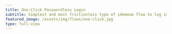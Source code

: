 ```yaml
---
title: One-Click Passwordless Login
subtitle: Simplest and most frictionless type of idemeum flow to log in your users with just a click of a button. <br><button type="button" class="btn btn-icon btn-3 btn-primary mt-3" onclick="idemeum.LoginPage()"><span class="btn-inner--icon"><i class="fas fa-mouse"></i></i></span><span class="btn-inner--text">Try one-click login</span><a href="https://docs.idemeum.com/overview/oneclick/" target="_blank"><button type="button" class="btn btn-outline-white mt-3">Docs</button></a>
featured_image: /assets/img/flows/one-click.jpg
type: full-view
---
```

<script src="https://kit.fontawesome.com/db82ff0024.js" crossorigin="anonymous"></script>

<script type="text/javascript" src="https://code.jquery.com/jquery-3.4.1.min.js"></script>
<script src="https://asset.idemeum.com/webapp/SDK/idemuam-login3.js"></script>

<script type="text/javascript">
	        var idemeum = new IdemeumLogin(
	            {
	                clientId: '00000000-0000-0000-0000-000000000000',
	                callback: function(data) {
	                    console.log(data);
	                    debugger;
	                    var d=JSON.parse(data);
	                    if(d.status) {
                      
							alert(d.oidc.idToken);
	                        window.open("/loggedin.html?idToken="+ d.oidc.idToken, "_self")
	                    } else {
	                        alert("message:"+d.message);
	                    }
                    
	                }
	            });
        
</script>	
				
